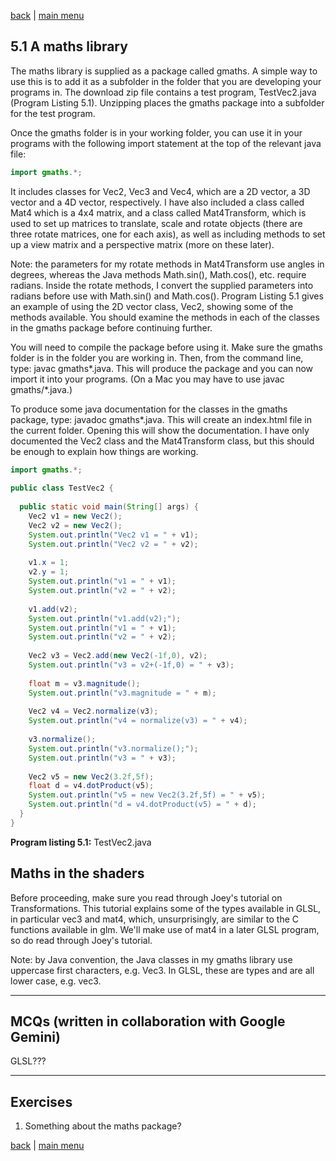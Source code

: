 [back](ch5.md) | [main menu](../README.md)
 
## 5.1 A maths library

The maths library is supplied as a package called gmaths. A simple way to use this is to add it as a subfolder in the folder that you are developing your programs in. The download zip file contains a test program, TestVec2.java (Program Listing 5.1). Unzipping places the gmaths package into a subfolder for the test program.

Once the gmaths folder is in your working folder, you can use it in your programs with the following import statement at the top of the relevant java file:

```java
import gmaths.*;
```

It includes classes for Vec2, Vec3 and Vec4, which are a 2D vector, a 3D vector and a 4D vector, respectively. I have also included a class called Mat4 which is a 4x4 matrix, and a class called Mat4Transform, which is used to set up matrices to translate, scale and rotate objects (there are three rotate matrices, one for each axis), as well as including methods to set up a view matrix and a perspective matrix (more on these later).

Note: the parameters for my rotate methods in Mat4Transform use angles in degrees, whereas the Java methods Math.sin(), Math.cos(), etc. require radians. Inside the rotate methods, I convert the supplied parameters into radians before use with Math.sin() and Math.cos(). Program Listing 5.1 gives an example of using the 2D vector class, Vec2, showing some of the methods available. You should examine the methods in each of the classes in the gmaths package before continuing further.

You will need to compile the package before using it. Make sure the gmaths folder is in the folder you are working in. Then, from the command line, type: javac gmaths\*.java. This will produce the package and you can now import it into your programs. (On a Mac you may have to use javac gmaths/*.java.)

To produce some java documentation for the classes in the gmaths package, type: javadoc gmaths\*.java. This will create an index.html file in the current folder. Opening this will show the documentation. I have only documented the Vec2 class and the Mat4Transform class, but this should be enough to explain how things are working.

```java
import gmaths.*;
  
public class TestVec2 {
    
  public static void main(String[] args) {
    Vec2 v1 = new Vec2();
    Vec2 v2 = new Vec2();
    System.out.println("Vec2 v1 = " + v1);
    System.out.println("Vec2 v2 = " + v2);
    
    v1.x = 1;
    v2.y = 1;
    System.out.println("v1 = " + v1);
    System.out.println("v2 = " + v2);
    
    v1.add(v2);
    System.out.println("v1.add(v2);");
    System.out.println("v1 = " + v1);
    System.out.println("v2 = " + v2);
    
    Vec2 v3 = Vec2.add(new Vec2(-1f,0), v2);
    System.out.println("v3 = v2+(-1f,0) = " + v3);
    
    float m = v3.magnitude();
    System.out.println("v3.magnitude = " + m);
    
    Vec2 v4 = Vec2.normalize(v3);
    System.out.println("v4 = normalize(v3) = " + v4);
    
    v3.normalize();
    System.out.println("v3.normalize();");
    System.out.println("v3 = " + v3);
        
    Vec2 v5 = new Vec2(3.2f,5f);
    float d = v4.dotProduct(v5);
    System.out.println("v5 = new Vec2(3.2f,5f) = " + v5);
    System.out.println("d = v4.dotProduct(v5) = " + d);
  }
}
  ```

**Program listing 5.1:** TestVec2.java

## Maths in the shaders

Before proceeding, make sure you read through Joey's tutorial on Transformations. This tutorial explains some of the types available in GLSL, in particular vec3 and mat4, which, unsurprisingly, are similar to the C functions available in glm. We'll make use of mat4 in a later GLSL program, so do read through Joey's tutorial.

Note: by Java convention, the Java classes in my gmaths library use uppercase first characters, e.g. Vec3. In GLSL, these are types and are all lower case, e.g. vec3.

---

## MCQs (written in collaboration with Google Gemini)

GLSL???

---

## Exercises

1. Something about the maths package?


[back](ch5.md) | [main menu](../README.md)